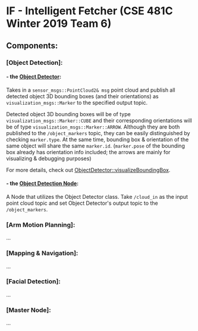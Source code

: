 # IF - Intelligent Fetcher (CSE 481C Winter 2019 Team 6)

## Components:

### [Object Detection]:

#### - the [Object Detector](perception/src/object_detector.cpp):
Takes in a `sensor_msgs::PointCloud2& msg` point cloud and publish all detected object 3D bounding boxes (and their orientations) as `visualization_msgs::Marker` to the specified output topic.

Detected object 3D bounding boxes will be of type `visualization_msgs::Marker::CUBE` and their corresponding orientations will be of type `visualization_msgs::Marker::ARROW`. Although they are both published to the `/object_markers` topic, they can be easily distinguished by checking `marker.type`. At the same time, bounding box & orientation of the same object will share the same `marker.id`. (`marker.pose` of the bounding box already has orientation info included; the arrows are mainly for visualizing & debugging purposes)

For more details, check out [ObjectDetector::visualizeBoundingBox](perception/src/object_detector.cpp#L159).

#### - the [Object Detection Node](perception/src/object_detection.cpp):
A Node that utilizes the Object Detector class.
Take `/cloud_in` as the input point cloud topic and set Object Detector's output topic to the `/object_markers`.

### [Arm Motion Planning]:
...

### [Mapping & Navigation]:
...

### [Facial Detection]:
...

### [Master Node]:
...
